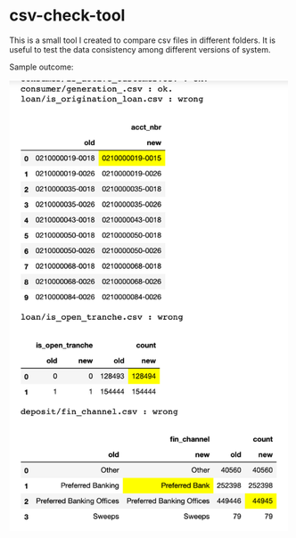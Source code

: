 # csv-check-tool

This is a small tool I created to compare csv files in different folders. It is useful to test the data consistency among different versions of system.

Sample outcome:

<img src="https://github.com/bondxue/csv-check-tool/blob/master/images/demo.png" width="500">
